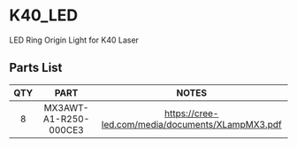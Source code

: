 # K40_LED
LED Ring Origin Light for K40 Laser 

## Parts List
| QTY | PART | NOTES |
|:---:|:----:|:-----:|
|8|MX3AWT-A1-R250-000CE3|https://cree-led.com/media/documents/XLampMX3.pdf|
